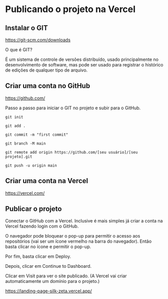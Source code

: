 # Publicando o projeto na Vercel

## Instalar o GIT

https://git-scm.com/downloads

O que é GIT?

É um sistema de controle de versões distribuído, usado principalmente no desenvolvimento de software, mas pode ser usado para registrar o histórico de edições de qualquer tipo de arquivo.

## Criar uma conta no GitHub

https://github.com/

Passo a passo para iniciar o GIT no projeto e subir para o GitHub.

`git init`

`git add .`

`git commit -m "first commit"`

`git branch -M main`

`git remote add origin https://github.com/[seu usuário]/[seu projeto].git`

`git push -u origin main`

## Criar uma conta na Vercel

https://vercel.com/

## Publicar o projeto

Conectar o GitHub com a Vercel. Inclusive é mais simples já criar a conta na Vercel fazendo login com o GitHub.

O navegador pode bloquear o pop-up para permitir o acesso aos repositórios (vai ser um ícone vermelho na barra do navegador). Então basta clicar no ícone e permitir o pop-up.

Por fim, basta clicar em Deploy.

Depois, clicar em Continue to Dashboard.

Clicar em Visit para ver o site publicado. (A Vercel vai criar automaticamente um domínio para o projeto.)

https://landing-page-silk-zeta.vercel.app/

